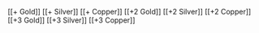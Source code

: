 [[+ Gold]]
[[+ Silver]]
[[+ Copper]]
[[+2 Gold]]
[[+2 Silver]]
[[+2 Copper]]
[[+3 Gold]]
[[+3 Silver]]
[[+3 Copper]]